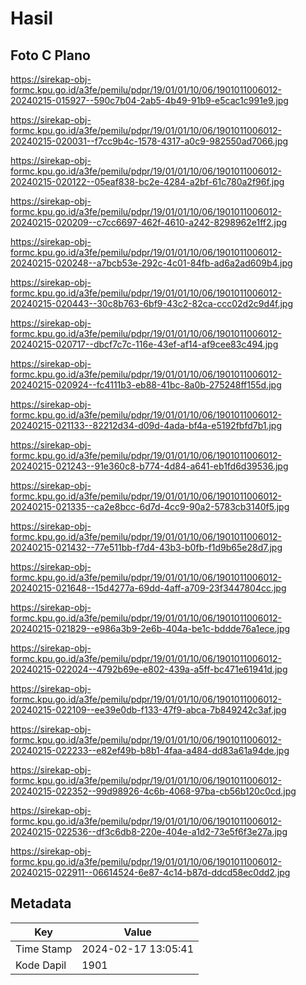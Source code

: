 # Hasil

## Foto C Plano

https://sirekap-obj-formc.kpu.go.id/a3fe/pemilu/pdpr/19/01/01/10/06/1901011006012-20240215-015927--590c7b04-2ab5-4b49-91b9-e5cac1c991e9.jpg

https://sirekap-obj-formc.kpu.go.id/a3fe/pemilu/pdpr/19/01/01/10/06/1901011006012-20240215-020031--f7cc9b4c-1578-4317-a0c9-982550ad7066.jpg

https://sirekap-obj-formc.kpu.go.id/a3fe/pemilu/pdpr/19/01/01/10/06/1901011006012-20240215-020122--05eaf838-bc2e-4284-a2bf-61c780a2f96f.jpg

https://sirekap-obj-formc.kpu.go.id/a3fe/pemilu/pdpr/19/01/01/10/06/1901011006012-20240215-020209--c7cc6697-462f-4610-a242-8298962e1ff2.jpg

https://sirekap-obj-formc.kpu.go.id/a3fe/pemilu/pdpr/19/01/01/10/06/1901011006012-20240215-020248--a7bcb53e-292c-4c01-84fb-ad6a2ad609b4.jpg

https://sirekap-obj-formc.kpu.go.id/a3fe/pemilu/pdpr/19/01/01/10/06/1901011006012-20240215-020443--30c8b763-6bf9-43c2-82ca-ccc02d2c9d4f.jpg

https://sirekap-obj-formc.kpu.go.id/a3fe/pemilu/pdpr/19/01/01/10/06/1901011006012-20240215-020717--dbcf7c7c-116e-43ef-af14-af9cee83c494.jpg

https://sirekap-obj-formc.kpu.go.id/a3fe/pemilu/pdpr/19/01/01/10/06/1901011006012-20240215-020924--fc4111b3-eb88-41bc-8a0b-275248ff155d.jpg

https://sirekap-obj-formc.kpu.go.id/a3fe/pemilu/pdpr/19/01/01/10/06/1901011006012-20240215-021133--82212d34-d09d-4ada-bf4a-e5192fbfd7b1.jpg

https://sirekap-obj-formc.kpu.go.id/a3fe/pemilu/pdpr/19/01/01/10/06/1901011006012-20240215-021243--91e360c8-b774-4d84-a641-eb1fd6d39536.jpg

https://sirekap-obj-formc.kpu.go.id/a3fe/pemilu/pdpr/19/01/01/10/06/1901011006012-20240215-021335--ca2e8bcc-6d7d-4cc9-90a2-5783cb3140f5.jpg

https://sirekap-obj-formc.kpu.go.id/a3fe/pemilu/pdpr/19/01/01/10/06/1901011006012-20240215-021432--77e511bb-f7d4-43b3-b0fb-f1d9b65e28d7.jpg

https://sirekap-obj-formc.kpu.go.id/a3fe/pemilu/pdpr/19/01/01/10/06/1901011006012-20240215-021648--15d4277a-69dd-4aff-a709-23f3447804cc.jpg

https://sirekap-obj-formc.kpu.go.id/a3fe/pemilu/pdpr/19/01/01/10/06/1901011006012-20240215-021829--e986a3b9-2e6b-404a-be1c-bddde76a1ece.jpg

https://sirekap-obj-formc.kpu.go.id/a3fe/pemilu/pdpr/19/01/01/10/06/1901011006012-20240215-022024--4792b69e-e802-439a-a5ff-bc471e61941d.jpg

https://sirekap-obj-formc.kpu.go.id/a3fe/pemilu/pdpr/19/01/01/10/06/1901011006012-20240215-022109--ee39e0db-f133-47f9-abca-7b849242c3af.jpg

https://sirekap-obj-formc.kpu.go.id/a3fe/pemilu/pdpr/19/01/01/10/06/1901011006012-20240215-022233--e82ef49b-b8b1-4faa-a484-dd83a61a94de.jpg

https://sirekap-obj-formc.kpu.go.id/a3fe/pemilu/pdpr/19/01/01/10/06/1901011006012-20240215-022352--99d98926-4c6b-4068-97ba-cb56b120c0cd.jpg

https://sirekap-obj-formc.kpu.go.id/a3fe/pemilu/pdpr/19/01/01/10/06/1901011006012-20240215-022536--df3c6db8-220e-404e-a1d2-73e5f6f3e27a.jpg

https://sirekap-obj-formc.kpu.go.id/a3fe/pemilu/pdpr/19/01/01/10/06/1901011006012-20240215-022911--06614524-6e87-4c14-b87d-ddcd58ec0dd2.jpg


## Metadata

| Key        | Value               |
| ---------- | ------------------- |
| Time Stamp | 2024-02-17 13:05:41 |
| Kode Dapil | 1901                |



